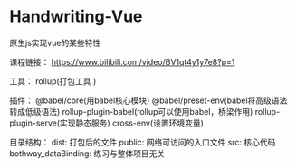 # Handwriting-Vue
原生js实现vue的某些特性

课程链接： https://www.bilibili.com/video/BV1qt4y1y7e8?p=1

工具： rollup(打包工具 )

插件： 
    @babel/core(用babel核心模块)
    @babel/preset-env(babel将高级语法转成低级语法) 
    rollup-plugin-babel(rollup可以使用babel，桥梁作用)
    rollup-plugin-serve(实现静态服务)
    cross-env(设置环境变量)


目录结构： 
dist: 打包后的文件
public: 网络可访问的入口文件
src: 核心代码
bothway_dataBinding: 练习与整体项目无关
    
